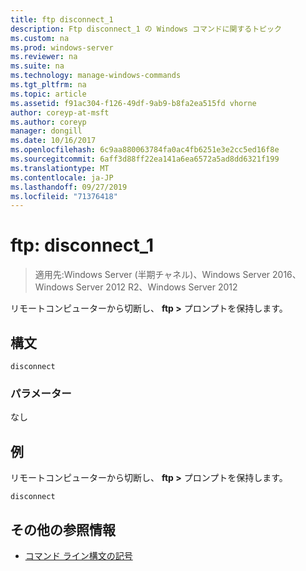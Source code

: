 ```yaml
---
title: ftp disconnect_1
description: Ftp disconnect_1 の Windows コマンドに関するトピック
ms.custom: na
ms.prod: windows-server
ms.reviewer: na
ms.suite: na
ms.technology: manage-windows-commands
ms.tgt_pltfrm: na
ms.topic: article
ms.assetid: f91ac304-f126-49df-9ab9-b8fa2ea515fd vhorne
author: coreyp-at-msft
ms.author: coreyp
manager: dongill
ms.date: 10/16/2017
ms.openlocfilehash: 6c9aa880063784fa0ac4fb6251e3e2cc5ed16f8e
ms.sourcegitcommit: 6aff3d88ff22ea141a6ea6572a5ad8dd6321f199
ms.translationtype: MT
ms.contentlocale: ja-JP
ms.lasthandoff: 09/27/2019
ms.locfileid: "71376418"
---
```

# <a name="ftp-disconnect_1"></a>ftp: disconnect_1

>適用先:Windows Server (半期チャネル)、Windows Server 2016、Windows Server 2012 R2、Windows Server 2012

リモートコンピューターから切断し、 **ftp >** プロンプトを保持します。   
## <a name="syntax"></a>構文  
```  
disconnect  
```  
### <a name="parameters"></a>パラメーター  
なし  
## <a name="BKMK_Examples"></a>例  
リモートコンピューターから切断し、 **ftp >** プロンプトを保持します。  
```  
disconnect  
```  
## <a name="additional-references"></a>その他の参照情報  
-   [コマンド ライン構文の記号](command-line-syntax-key.md)  
